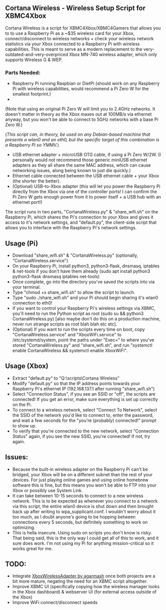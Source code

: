 ## Cortana Wireless - Wireless Setup Script for XBMC4Xbox

Cortana Wireless is a script for XBMC4Xbox/XBMC4Gamers that allows you to to use a Raspberry Pi as a ~$35 wireless card for your Xbox, connect/disconnect to wireless networks + check your wireless network statistics via your Xbox connected to a Raspberry Pi with wireless capabilities. This is meant to serve as a modern replacement to the very-outdated-and-very-overpriced Xbox MN-740 wireless adapter, which only supports Wireless G & WEP.

### Parts Needed:
- Raspberry Pi running Raspbian or DietPi (should work on any Raspberry Pi with wireless capabilities, would recommend a Pi Zero W for the smallest footprint.)
- 
(Note that using an original Pi Zero W will limit you to 2.4GHz networks. It doesn't matter in theory as the Xbox maxes out at 100MB/s via ethernet anyway, but you won't be able to connect to 5GHz networks with a base Pi Zero W.)

(*This script can, in theory, be used on any Debian-based machine that presents a wlan0 and an eth0, but the specific target of this combination is a Raspberry Pi so YMMV.*)

- USB ethernet adapter + microUSB OTG cable, if using a Pi Zero W/2W. (I personally would not recommend those generic miniUSB ethernet adapters as they all share the same MAC address, which can cause networking issues, along being known to just die quickly.)
- Ethernet cable connected between the USB ethernet cable + your Xbox (the shorter the better).
- (Optional) USB-to-Xbox adapter (this will let you power the Raspberry Pi directly from the Xbox via one of the controller ports! I can confirm the Pi Zero W gets enough power from it to power itself + a USB hub with an ethernet port!)

The script runs in two parts, "CortanaWireless.py" & "share_wifi.sh" on the Raspberry Pi, which shares the Pi's connection to your Xbox and gives it access to it's network settings, and "default.py", the client-side script that allows you to interface with the Raspberry Pi's network settings. 

## Usage (Pi)
- Download "share_wifi.sh" & "CortanaWireless.py" (optionally, "CortanaWireless.service")
- On your Raspberry Pi, install python3, python3-flask, dnsmasq, iptables & net-tools if you don't have them already (sudo apt install python3 python3-flask dnsmasq iptables net-tools)
- Once complete, go into the directory you've saved the scripts into via your terminal.
- Type "chmod +x share_wifi.sh" to allow the script to launch.
- Type "sudo ./share_wifi.sh" and your Pi should begin sharing it's wlan0 connection to eth0!
- If you want to control your Raspberry Pi's wireless settings via XBMC, you'll need to run the Python script as root (sudo su && python3 CortanaWireless.py) [also maybe don't do this on a production machine, never run strange scripts as root blah blah etc etc].
- (Optional) If you want to run the scripts every time on boot, copy "CortanaWireless.service" and "XboxWiFi.service" to /etc/systemd/system, point the paths under "Exec=" to where you've stored "CortanaWireless.py" and "share_wifi.sh", and run "systemctl enable CortanaWireless && systemctl enable XboxWiFi".

## Usage (Xbox)
- Extract "default.py" to "Q:\scripts\Cortana Wireless"
- Modify "default.py" so that the IP address points towards your Raspberry Pi's ethernet IP (192.168.137.1 after running "share_wifi.sh")
- Select "Connection Status", if you see an SSID or "off", the scripts are connected! If you get an error, make sure everything is set up correctly on the Pi.
- To connect to a wireless network, select "Connect To Network", select the SSID of the network you'd like to connect to, enter the password, and wait a few seconds for the "you're (probably) connected!" prompt to show up.
- To verify that you're connected to the new network, select "Connection Status" again, if you see the new SSID, you're connected! If not, try again.

## Issues:
- Because the built-in wireless adapter on the Raspberry Pi can't be bridged, your Xbox will be on a different subnet than the rest of your devices. For just playing online games and using online homebrew software this is fine, but this means you won't be able to FTP into your Xbox or possibly use System Link.
- It can take between 10-15 seconds to connect to a new wireless network. This is to be expected as whenever you connect to a network via this script, the entire wlan0 device is shut down and then brought back up after writing to wpa_supplicant.conf. I wouldn't worry about it too much, as I doubt anyone's going to be hopping between connections every 5 seconds, but definitely something to work on optimizing. 
- This is hella insecure. Using sudo on scripts you don't know is risky. That being said, this is the only way I could get all of this to work, and it sure does work. I'm not using my Pi for anything mission-critical so it works great for me.

## TODO:
- Integrate [XboxWirelessAdapter by agarmash](https://github.com/agarmash/XboxWirelessAdapter) once both projects are a bit more mature, negating the need for an XBMC script altogether.
- Improve XBMC UI (specifically copying how the wireless manager looks in the Xbox dashboard) & webserver UI (for external access outside of the Xbox)
- Improve WiFi connect/disconnect speeds
